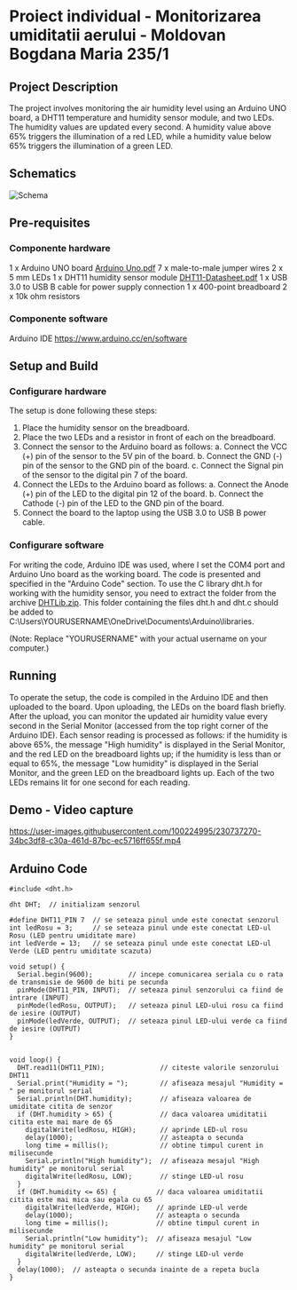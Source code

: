 # Proiect individual - Monitorizarea umiditatii aerului - Moldovan Bogdana Maria 235/1

## Project Description

The project involves monitoring the air humidity level using an Arduino UNO board, a DHT11 temperature and humidity sensor module, and two LEDs. The humidity values are updated every second. A humidity value above 65% triggers the illumination of a red LED, while a humidity value below 65% triggers the illumination of a green LED.

## Schematics

![Schema](https://user-images.githubusercontent.com/100224995/230779901-2059ca1a-ccff-427f-be10-88869323588e.png)

## Pre-requisites
### Componente hardware
1 x Arduino UNO board [Arduino Uno.pdf](https://github.com/at-cs-ubbcluj-ro/individual-project-mbir2969/files/11178687/Arduino.Uno.pdf)
7 x male-to-male jumper wires
2 x 5 mm LEDs
1 x DHT11 humidity sensor module [DHT11-Datasheet.pdf](https://github.com/at-cs-ubbcluj-ro/individual-project-mbir2969/files/11178689/DHT11-Datasheet.pdf)
1 x USB 3.0 to USB B cable for power supply connection
1 x 400-point breadboard
2 x 10k ohm resistors   

### Componente software
Arduino IDE https://www.arduino.cc/en/software

## Setup and Build
### Configurare hardware
The setup is done following these steps:
  1. Place the humidity sensor on the breadboard.
  2. Place the two LEDs and a resistor in front of each on the breadboard.
  3. Connect the sensor to the Arduino board as follows:
     a. Connect the VCC (+) pin of the sensor to the 5V pin of the board.
     b. Connect the GND (-) pin of the sensor to the GND pin of the board.
     c. Connect the Signal pin of the sensor to the digital pin 7 of the board.
  4. Connect the LEDs to the Arduino board as follows:
     a. Connect the Anode (+) pin of the LED to the digital pin 12 of the board.
     b. Connect the Cathode (-) pin of the LED to the GND pin of the board.
  5. Connect the board to the laptop using the USB 3.0 to USB B power cable.             

### Configurare software
For writing the code, Arduino IDE was used, where I set the COM4 port and Arduino Uno board as the working board. The code is presented and specified in the "Arduino Code" section. To use the C library dht.h for working with the humidity sensor, you need to extract the folder from the archive [DHTLib.zip](https://github.com/at-cs-ubbcluj-ro/individual-project-mbir2969/files/11178698/DHTLib.zip). This folder containing the files dht.h and dht.c should be added to C:\Users\YOURUSERNAME\OneDrive\Documents\Arduino\libraries.

(Note: Replace "YOURUSERNAME" with your actual username on your computer.)

## Running
To operate the setup, the code is compiled in the Arduino IDE and then uploaded to the board. Upon uploading, the LEDs on the board flash briefly. After the upload, you can monitor the updated air humidity value every second in the Serial Monitor (accessed from the top right corner of the Arduino IDE). Each sensor reading is processed as follows: if the humidity is above 65%, the message "High humidity" is displayed in the Serial Monitor, and the red LED on the breadboard lights up; if the humidity is less than or equal to 65%, the message "Low humidity" is displayed in the Serial Monitor, and the green LED on the breadboard lights up. Each of the two LEDs remains lit for one second for each reading.

## Demo - Video capture


https://user-images.githubusercontent.com/100224995/230737270-34bc3df8-c30a-461d-87bc-ec5716ff655f.mp4



## Arduino Code
```
#include <dht.h>

dht DHT;  // initializam senzorul

#define DHT11_PIN 7  // se seteaza pinul unde este conectat senzorul
int ledRosu = 3;     // se seteaza pinul unde este conectat LED-ul Rosu (LED pentru umiditate mare)
int ledVerde = 13;   // se seteaza pinul unde este conectat LED-ul Verde (LED pentru umiditate scazuta)

void setup() {
  Serial.begin(9600);         // incepe comunicarea seriala cu o rata de transmisie de 9600 de biti pe secunda
  pinMode(DHT11_PIN, INPUT);  // seteaza pinul senzorului ca fiind de intrare (INPUT)
  pinMode(ledRosu, OUTPUT);   // seteaza pinul LED-ului rosu ca fiind de iesire (OUTPUT)
  pinMode(ledVerde, OUTPUT);  // seteaza pinul LED-ului verde ca fiind de iesire (OUTPUT)
}


void loop() {
  DHT.read11(DHT11_PIN);              // citeste valorile senzorului DHT11
  Serial.print("Humidity = ");        // afiseaza mesajul "Humidity = " pe monitorul serial
  Serial.println(DHT.humidity);       // afiseaza valoarea de umiditate citita de senzor
  if (DHT.humidity > 65) {            // daca valoarea umiditatii citita este mai mare de 65
    digitalWrite(ledRosu, HIGH);      // aprinde LED-ul rosu
    delay(1000);                      // asteapta o secunda
    long time = millis();             // obtine timpul curent in milisecunde
    Serial.println("High humidity");  // afiseaza mesajul "High humidity" pe monitorul serial
    digitalWrite(ledRosu, LOW);       // stinge LED-ul rosu
  }
  if (DHT.humidity <= 65) {          // daca valoarea umiditatii citita este mai mica sau egala cu 65
    digitalWrite(ledVerde, HIGH);    // aprinde LED-ul verde
    delay(1000);                     // asteapta o secunda
    long time = millis();            // obtine timpul curent in milisecunde
    Serial.println("Low humidity");  // afiseaza mesajul "Low humidity" pe monitorul serial
    digitalWrite(ledVerde, LOW);     // stinge LED-ul verde
  }
  delay(1000);  // asteapta o secunda inainte de a repeta bucla
}
```
